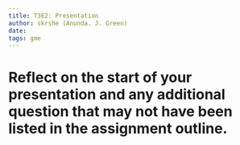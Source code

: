 ```yaml
---
title: T3E2: Presentation
author: skrshe (Anunda. J. Green)
date:
tags: gme
---
```

# Reflect on the start of your presentation and any additional question that may not have been listed in the assignment outline.
